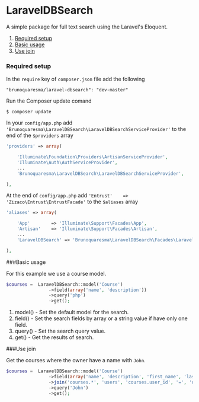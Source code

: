 LaravelDBSearch
===============

A simple package for full text search using the Laravel's Eloquent.

1. [Required setup](#required-setup)
2. [Basic usage](#basic-usage)
3. [Use join](#use-join)

### Required setup

In the `require` key of `composer.json` file add the following

    "brunoquaresma/laravel-dbsearch": "dev-master"

Run the Composer update comand

    $ composer update

In your `config/app.php` add `'Brunoquaresma\LaravelDBSearch\LaravelDBSearchServiceProvider'` to the end of the `$providers` array

```php
'providers' => array(

    'Illuminate\Foundation\Providers\ArtisanServiceProvider',
    'Illuminate\Auth\AuthServiceProvider',
    ...
    'Brunoquaresma\LaravelDBSearch\LaravelDBSearchServiceProvider',

),
```

At the end of `config/app.php` add `'Entrust'    => 'Zizaco\Entrust\EntrustFacade'` to the `$aliases` array

```php
'aliases' => array(

    'App'        => 'Illuminate\Support\Facades\App',
    'Artisan'    => 'Illuminate\Support\Facades\Artisan',
    ...
    'LaravelDBSearch' => 'Brunoquaresma\LaravelDBSearch\Facades\LaravelDBSearch'

),
```

###Basic usage

For this example we use a course model.

```php
$courses =  LaravelDBSearch::model('Course')			
				->field(array('name', 'description'))
				->query('php')
				->get();
```

1. model() - Set the default model for the search.
2. field() - Set the search fields by array or a string value if have only one field.
3. query() - Set the search query value.
4. get()   - Get the results of search.

###Use join

Get the courses where the owner have a name with `John`.

```php
$courses =  LaravelDBSearch::model('Course')			
				->field(array('name', 'description', 'first_name', 'last_name', 'username'))
				->join('courses.*', 'users', 'courses.user_id', '=', 'users.id')
				->query('John')
				->get();
```







